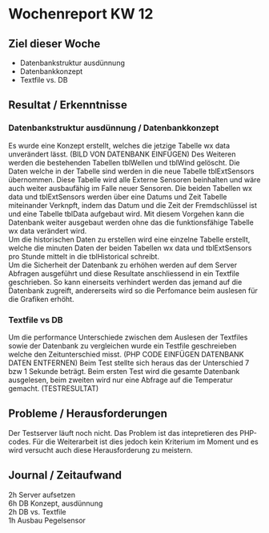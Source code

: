 # Wochenreport KW 12

## Ziel dieser Woche
* Datenbankstruktur ausdünnung
* Datenbankkonzept
* Textfile vs. DB
## Resultat / Erkenntnisse
### Datenbankstruktur ausdünnung / Datenbankkonzept
Es wurde eine Konzept erstellt, welches die jetzige Tabelle wx data unverändert lässt. (BILD VON DATENBANK EINFÜGEN) Des Weiteren werden die bestehenden Tabellen tblWellen und tblWind gelöscht. Die Daten welche in der Tabelle sind werden in die neue Tabelle tblExtSensors übernommen. Diese Tabelle wird alle Externe Sensoren beinhalten und wäre auch weiter ausbaufähig im Falle neuer Sensoren. Die beiden Tabellen wx data und tblExtSensors werden über eine Datums und Zeit Tabelle miteinander Verknpft, indem das Datum und die Zeit der Fremdschlüssel ist und eine Tabelle tblData aufgebaut wird. Mit diesem Vorgehen kann die Datenbank weiter ausgebaut werden ohne das die funktionsfähige Tabelle wx data verändert wird.  
Um die historischen Daten zu erstellen wird eine einzelne Tabelle erstellt, welche die minuten Daten der beiden Tabellen wx data und tblExtSensors pro Stunde mittelt in die tblHistorical schreibt.  
Um die Sicherheit der Datenbank zu erhöhen werden auf dem Server Abfragen ausgeführt und diese Resultate anschliessend in ein Textfile geschrieben. So kann einerseits verhindert werden das jemand auf die Datenbank zugreift, andererseits wird so die Perfomance beim auslesen für die Grafiken erhöht.

### Textfile vs DB
Um die performance Unterschiede zwischen dem Auslesen der Textfiles sowie der Datenbank zu vergleichen wurde ein Testfile geschreieben welche den Zeitunterschied misst. (PHP CODE EINFÜGEN DATENBANK DATEN ENTFERNEN) Beim Test stellte sich heraus das der Unterschied 7 bzw 1 Sekunde beträgt. Beim ersten Test wird die gesamte Datenbank ausgelesen, beim zweiten wird nur eine Abfrage auf die Temperatur gemacht. (TESTRESULTAT)

## Probleme / Herausforderungen
Der Testserver läuft noch nicht. Das Problem ist das intepretieren des PHP-codes. Für die Weiterarbeit ist dies jedoch kein Kriterium im Moment und es wird versucht auch diese Herausforderung zu meistern.

## Journal / Zeitaufwand
2h Server aufsetzen  
6h DB Konzept, ausdünnung  
2h DB vs. Textfile  
1h Ausbau Pegelsensor  
